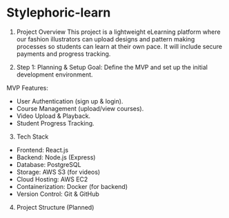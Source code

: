 # Stylephoric-learn
1. Project Overview
This project is a lightweight eLearning platform where our fashion illustrators can upload designs and pattern making processes so students can learn at their own pace. It will include secure payments and progress tracking.

2. Step 1: Planning & Setup
Goal: Define the MVP and set up the initial development environment.

MVP Features:
- User Authentication (sign up & login).
- Course Management (upload/view courses).
- Video Upload & Playback.
- Student Progress Tracking.

3. Tech Stack
- Frontend: React.js
- Backend: Node.js (Express)
- Database: PostgreSQL
- Storage: AWS S3 (for videos)
- Cloud Hosting: AWS EC2
- Containerization: Docker (for backend)
- Version Control: Git & GitHub

4. Project Structure (Planned)
